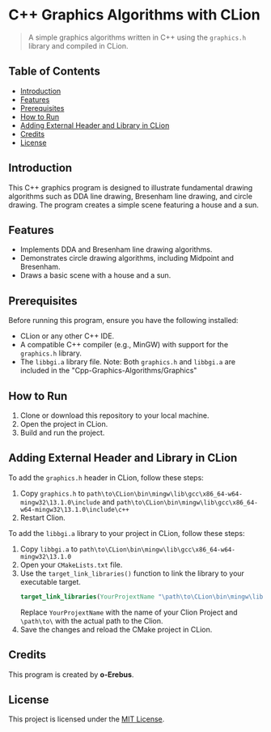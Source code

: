
# C++ Graphics Algorithms with CLion

> A simple graphics algorithms written in C++ using the `graphics.h` library and compiled in CLion.

## Table of Contents

- [Introduction](#introduction)
- [Features](#features)
- [Prerequisites](#prerequisites)
- [How to Run](#how-to-run)
- [Adding External Header and Library in CLion](#adding-external-header-and-library-in-clion)
- [Credits](#credits)
- [License](#license)

## Introduction

This C++ graphics program is designed to illustrate fundamental drawing algorithms such as DDA line drawing, Bresenham line drawing, and circle drawing. The program creates a simple scene featuring a house and a sun.

## Features

- Implements DDA and Bresenham line drawing algorithms.
- Demonstrates circle drawing algorithms, including Midpoint and Bresenham.
- Draws a basic scene with a house and a sun.

## Prerequisites

Before running this program, ensure you have the following installed:

- CLion or any other C++ IDE.
- A compatible C++ compiler (e.g., MinGW) with support for the `graphics.h` library.
- The `libbgi.a` library file.
Note: Both `graphics.h` and `libbgi.a` are included in the "Cpp-Graphics-Algorithms/Graphics"


## How to Run

1. Clone or download this repository to your local machine.
2. Open the project in CLion.
3. Build and run the project.

## Adding External Header and Library in CLion

To add the `graphics.h` header in CLion, follow these steps:

1. Copy `graphics.h` to `path\to\CLion\bin\mingw\lib\gcc\x86_64-w64-mingw32\13.1.0\include` and `path\to\CLion\bin\mingw\lib\gcc\x86_64-w64-mingw32\13.1.0\include\c++`
2. Restart Clion.


To add the `libbgi.a` library to your project in CLion, follow these steps:

1. Copy `libbgi.a` to `path\to\CLion\bin\mingw\lib\gcc\x86_64-w64-mingw32\13.1.0`
2. Open your `CMakeLists.txt` file.
3. Use the `target_link_libraries()` function to link the library to your executable target.
   ```cmake
   target_link_libraries(YourProjextName "\path\to\CLion\bin\mingw\lib\gcc\x86_64-w64-mingw32\13.1.0\include\libbgi.a")
   ```
   Replace `YourProjextName` with the name of your Clion Project and `\path\to\` with the actual path to the Clion.
4. Save the changes and reload the CMake project in CLion.


## Credits

This program is created by **o-Erebus**.

## License

This project is licensed under the [MIT License](LICENSE).
